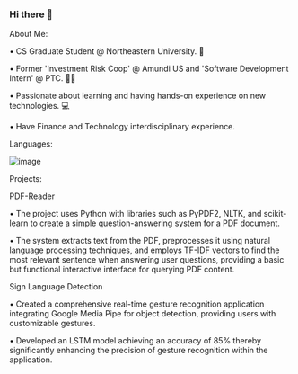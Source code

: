 ### Hi there 👋

<!--
**atharvak2811/atharvak2811** is a ✨ _special_ ✨ repository because its `README.md` (this file) appears on your GitHub profile.

Here are some ideas to get you started:

- 🔭 I’m currently working on ...
- 🌱 I’m currently learning ...
- 👯 I’m looking to collaborate on ...
- 🤔 I’m looking for help with ...
- 💬 Ask me about ...
- 📫 How to reach me: ...
- 😄 Pronouns: ...
- ⚡ Fun fact: ...
-->
About Me:

•	CS Graduate Student @ Northeastern University. 🏫

•	Former 'Investment Risk Coop' @ Amundi US and 'Software Development Intern' @ PTC. 👩‍💻

•	Passionate about learning and having hands-on experience on new technologies. 💻

•	Have Finance and Technology interdisciplinary experience.

Languages:

![image](https://github.com/atharvak2811/atharvak2811/assets/72731132/8a76e357-c09a-4b11-9bf3-bf0b403e30e2)

Projects:

PDF-Reader

•	The project uses Python with libraries such as PyPDF2, NLTK, and scikit-learn to create a simple question-answering system for a PDF document.

• The system extracts text from the PDF, preprocesses it using natural language processing techniques, and employs TF-IDF vectors to find the most relevant sentence when answering user questions, providing a basic but functional interactive interface for querying PDF content.

Sign Language Detection
 
•	Created a comprehensive real-time gesture recognition application integrating Google Media Pipe for object detection, providing users with customizable gestures.

•	Developed an LSTM model achieving an accuracy of 85% thereby significantly enhancing the precision of gesture recognition within the application.
